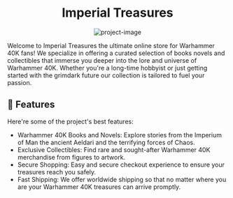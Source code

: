 <h1 align="center" id="title">Imperial Treasures</h1>

<p align="center"><img src="https://1000logos.net/wp-content/uploads/2022/11/Warhammer-logo.png" alt="project-image"></p>

<p id="description">Welcome to Imperial Treasures the ultimate online store for Warhammer 40K fans! We specialize in offering a curated selection of books novels and collectibles that immerse you deeper into the lore and universe of Warhammer 40K. Whether you're a long-time hobbyist or just getting started with the grimdark future our collection is tailored to fuel your passion.</p>

  
  
<h2>🧐 Features</h2>

Here're some of the project's best features:

*   Warhammer 40K Books and Novels: Explore stories from the Imperium of Man the ancient Aeldari and the terrifying forces of Chaos.
*   Exclusive Collectibles: Find rare and sought-after Warhammer 40K merchandise from figures to artwork.
*   Secure Shopping: Easy and secure checkout experience to ensure your treasures reach you safely.
*   Fast Shipping: We offer worldwide shipping so that no matter where you are your Warhammer 40K treasures can arrive promptly.